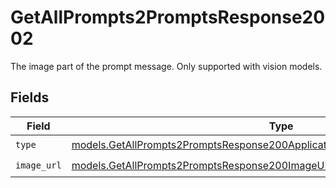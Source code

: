 # GetAllPrompts2PromptsResponse2002

The image part of the prompt message. Only supported with vision models.


## Fields

| Field                                                                                                                                                            | Type                                                                                                                                                             | Required                                                                                                                                                         | Description                                                                                                                                                      |
| ---------------------------------------------------------------------------------------------------------------------------------------------------------------- | ---------------------------------------------------------------------------------------------------------------------------------------------------------------- | ---------------------------------------------------------------------------------------------------------------------------------------------------------------- | ---------------------------------------------------------------------------------------------------------------------------------------------------------------- |
| `type`                                                                                                                                                           | [models.GetAllPrompts2PromptsResponse200ApplicationJSONResponseBodyData2Type](../models/getallprompts2promptsresponse200applicationjsonresponsebodydata2type.md) | :heavy_check_mark:                                                                                                                                               | N/A                                                                                                                                                              |
| `image_url`                                                                                                                                                      | [models.GetAllPrompts2PromptsResponse200ImageURL](../models/getallprompts2promptsresponse200imageurl.md)                                                         | :heavy_check_mark:                                                                                                                                               | N/A                                                                                                                                                              |